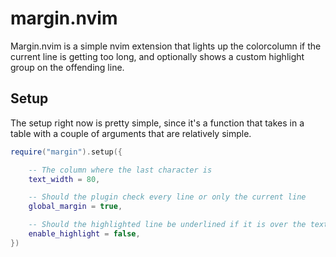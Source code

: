 # margin.nvim

Margin.nvim is a simple nvim extension that lights up the colorcolumn if the 
current line is getting too long, and optionally shows a custom highlight group 
on the offending line.


## Setup

The setup right now is pretty simple, since it's a function that takes in a 
table with a couple of arguments that are relatively simple. 

```lua
require("margin").setup({

    -- The column where the last character is
    text_width = 80,  

    -- Should the plugin check every line or only the current line
    global_margin = true, 

    -- Should the highlighted line be underlined if it is over the text_width
    enable_highlight = false,
})
```
